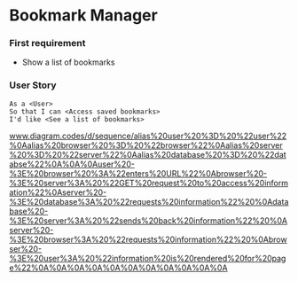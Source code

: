 # Bookmark Manager

### First requirement
 - Show a list of bookmarks

### User Story

```
As a <User>
So that I can <Access saved bookmarks>
I'd like <See a list of bookmarks>
```
www.diagram.codes/d/sequence/alias%20user%20%3D%20%22user%22%0Aalias%20browser%20%3D%20%22browser%22%0Aalias%20server%20%3D%20%22server%22%0Aalias%20database%20%3D%20%22databse%22%0A%0A%0Auser%20-%3E%20browser%20%3A%22enters%20URL%22%0Abrowser%20-%3E%20server%3A%20%22GET%20request%20to%20access%20information%22%0Aserver%20-%3E%20database%3A%20%22requests%20information%22%20%0Adatabase%20-%3E%20server%3A%20%22sends%20back%20information%22%20%0Aserver%20-%3E%20browser%3A%20%22requests%20information%22%20%0Abrowser%20-%3E%20user%3A%20%22information%20is%20rendered%20for%20page%22%0A%0A%0A%0A%0A%0A%0A%0A%0A%0A%0A
